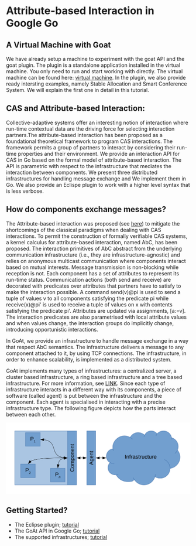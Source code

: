 # Attribute-based Interaction in Google Go

## A Virtual Machine with Goat
We have already setup a machine to experiment with the goat API and the goat plugin. The plugin is a standalone application installed in the virtual machine. You only need to run and start working with directly. The virtual machine can be found here: [virtual machine](https://drive.google.com/file/d/1V0A_8suz3Zh4_qIKc8HKe5F8alL7VWso/view?usp=sharing). In the plugin, we also provide ready intersting examples, namely Stable Allocation and Smart Conference System. We will explain the first one in detail in this tutorial.

## CAS and Attribute-based Interaction:
Collective-adaptive systems offer an interesting notion of interaction where run-time contextual data are the driving force for selecting interaction partners.The attribute-based interaction has been proposed as a foundational theoretical framework to program CAS interactions. The framework permits a group of partners to interact by considering their run-time properties and their environment. 
We provide an interaction API for CAS in Go based on the formal model of attribute-based interaction. The API is parametric with respect to the infrastructure that mediates the interaction between components. We present three distributed infrastructures for handling message exchange and We implement them in Go. We also provide an Eclispe plugin to work with a higher level syntax that is less verbose. 


## How do components exchange messages?
The Attribute-based interaction was proposed (see [here](https://link.springer.com/chapter/10.1007%2F978-3-319-39570-8_1)) to mitigate the shortcomings of the classical paradigms when dealing with CAS interactions. To permit the construction of formally verifiable CAS systems, a kernel calculus for attribute-based interaction, named AbC, has been proposed. The interaction primitives of AbC abstract from the underlying communication infrastructure (i.e., they are infrastructure-agnostic) and relies on anonymous multicast communication where components interact based on mutual interests. Message transmission is non-blocking while reception is not. Each component has a set of attributes to represent its run-time status. Communication actions (both send and receive) are decorated with predicates over attributes that partners have to satisfy to make the interaction possible. A command send(v)@pi is used to send a tuple of values v to all components satisfying the predicate pi while receive(x)@pi' is used to receive a tuple of values on x with contents satisfying the predicate pi'.
Attributes are updated via assignments, [a:=v]. The interaction predicates are also parametrised with local attribute values and when values change, the interaction groups do implicitly change, introducing opportunistic interactions. 

In GoAt, we provide an infrastructure to handle message exchange in a way that respect AbC semantics. The infrastructure delivers a message to any component attached to it, by using TCP connections. The infrastructure, in order to enhance scalability, is implemented as a distributed system. 

GoAt implements many types of infrastructures: a centralized server, a cluster based infrastructure, a ring based infrastructure and a tree based infrastructure. For more information, see [LINK](infrastructure.md). Since each type of infrastructure interacts in a different way with its components, a piece of software (called agent) is put between the infrastructure and the component. Each agent is specialised in interacting with a precise infrastructure type. The following figure depicts how the parts interact between each other.

![Part interaction](abc_component_infrastructure.svg)

## Getting Started?

* The Eclipse plugin; [tutorial](plugin.md)
* The GoAt API in Google Go; [tutorial](library.md)
* The supported infrastructures; [tutorial](infrastructure.md)


